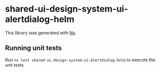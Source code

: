 # shared-ui-design-system-ui-alertdialog-helm

This library was generated with [Nx](https://nx.dev).


## Running unit tests

Run `nx test shared-ui-design-system-ui-alertdialog-helm` to execute the unit tests.

